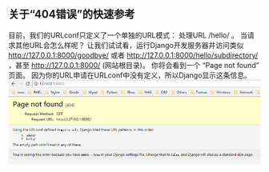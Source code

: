 ## 关于“404错误”的快速参考 

目前，我们的URLconf只定义了一个单独的URL模式： 处理URL /hello/ 。 当请求其他URL会怎么样呢？ 
让我们试试看，运行Django开发服务器并访问类似 http://127.0.0.1:8000/goodbye/ 或者 http://127.0.0.1:8000/hello/subdirectory/ ，甚至 http://127.0.0.1:8000/ (网站根目录)。 你将会看到一个 “Page not found” 页面。 因为你的URL申请在URLconf中没有定义，所以Django显示这条信息。 
![404](../images/chapter03/001.png)
